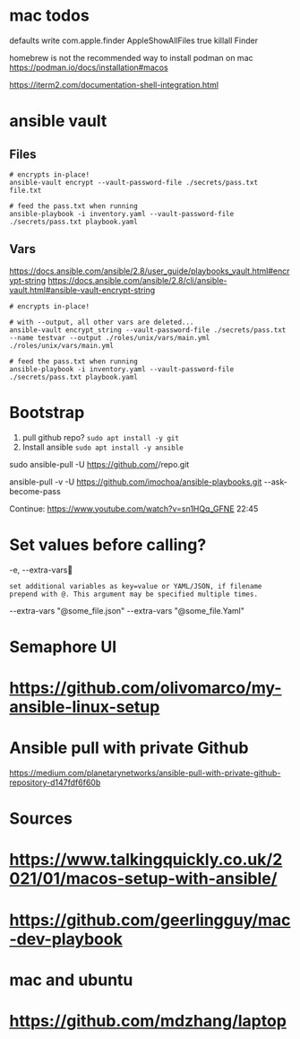 # mac todos
defaults write com.apple.finder AppleShowAllFiles true
killall Finder

homebrew is not the recommended way to install podman on mac
https://podman.io/docs/installation#macos

https://iterm2.com/documentation-shell-integration.html


# ansible vault

## Files

```
# encrypts in-place!
ansible-vault encrypt --vault-password-file ./secrets/pass.txt file.txt

# feed the pass.txt when running
ansible-playbook -i inventory.yaml --vault-password-file ./secrets/pass.txt playbook.yaml
```

## Vars
https://docs.ansible.com/ansible/2.8/user_guide/playbooks_vault.html#encrypt-string
https://docs.ansible.com/ansible/2.8/cli/ansible-vault.html#ansible-vault-encrypt-string

```
# encrypts in-place!

# with --output, all other vars are deleted...
ansible-vault encrypt_string --vault-password-file ./secrets/pass.txt --name testvar --output ./roles/unix/vars/main.yml ./roles/unix/vars/main.yml

# feed the pass.txt when running
ansible-playbook -i inventory.yaml --vault-password-file ./secrets/pass.txt playbook.yaml
```

# Bootstrap
1. pull github repo? `sudo apt install -y git`
2. Install ansible `sudo apt install -y ansible`

sudo ansible-pull -U https://github.com/<org>/repo.git

ansible-pull -v -U https://github.com/imochoa/ansible-playbooks.git --ask-become-pass

Continue:
https://www.youtube.com/watch?v=sn1HQq_GFNE
22:45

# Set values before calling?
-e, --extra-vars

    set additional variables as key=value or YAML/JSON, if filename prepend with @. This argument may be specified multiple times.
--extra-vars "@some_file.json"
--extra-vars "@some_file.Yaml"


# Semaphore UI

# https://github.com/olivomarco/my-ansible-linux-setup

# Ansible pull with private Github
https://medium.com/planetarynetworks/ansible-pull-with-private-github-repository-d147fdf6f60b


# Sources
# https://www.talkingquickly.co.uk/2021/01/macos-setup-with-ansible/
# https://github.com/geerlingguy/mac-dev-playbook
# mac and ubuntu
# https://github.com/mdzhang/laptop
